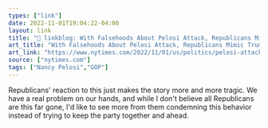 ```yaml
---
types: ["link"]
date: 2022-11-01T19:04:22-04:00
layout: link
title: "🔗 linkblog: With Falsehoods About Pelosi Attack, Republicans Mimic Trump - The New York Times'"
art_title: "With Falsehoods About Pelosi Attack, Republicans Mimic Trump - The New York Times"
art_link: "https://www.nytimes.com/2022/11/01/us/politics/pelosi-attack-republicans-trump.html"
source: ["nytimes.com"]
tags: ["Nancy Pelosi","GOP"]
---
```

Republicans' reaction to this just makes the story more and more tragic. We have a real problem on our hands, and while I don't believe all Republicans are this far gone, I'd like to see more from them condemning this behavior instead of trying to keep the party together and ahead.
 

